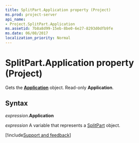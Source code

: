 ```yaml
---
title: SplitPart.Application property (Project)
ms.prod: project-server
api_name:
- Project.SplitPart.Application
ms.assetid: 7b8a8d99-15eb-8be0-6e27-8293d0dfb9fe
ms.date: 06/08/2017
localization_priority: Normal
---
```



# SplitPart.Application property (Project)

Gets the  **[Application](Project.Application.md)** object. Read-only **Application**.


## Syntax

_expression_.**Application**

_expression_ A variable that represents a [SplitPart](./Project.SplitPart.md) object.

[!include[Support and feedback](~/includes/feedback-boilerplate.md)]